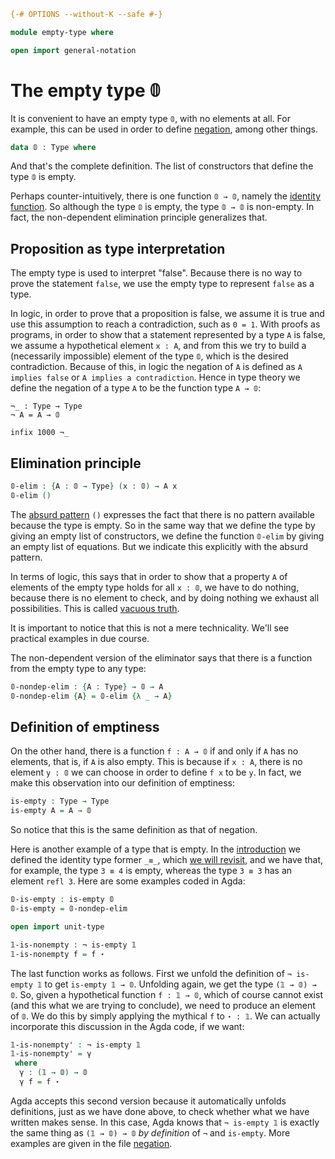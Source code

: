
```agda
{-# OPTIONS --without-K --safe #-}

module empty-type where

open import general-notation
```
# The empty type 𝟘

It is convenient to have an empty type `𝟘`, with no elements at all. For example, this can be used in order to define [negation](negation.lagda.md), among other things.

```agda
data 𝟘 : Type where
```
And that's the complete definition. The list of constructors that define the type `𝟘` is empty.

Perhaps counter-intuitively, there is one function `𝟘 → 𝟘`, namely the [identity function](products.lagda.md). So although the type `𝟘` is empty, the type `𝟘 → 𝟘` is non-empty. In fact, the non-dependent elimination principle generalizes that.

## Proposition as type interpretation

The empty type is used to interpret "false". Because there is no way to prove the statement `false`, we use the empty type to represent `false` as a type.

In logic, in order to prove that a proposition is false, we assume it is true and use this assumption to reach a contradiction, such as `0 = 1`. With proofs as programs, in order to show that a statement represented by a type `A` is false, we assume a hypothetical element `x : A`, and from this we try to build a (necessarily impossible) element of the type `𝟘`, which is the desired contradiction. Because of this, in logic the negation of `A` is defined as `A implies false` or `A implies a contradiction`. Hence in type theory we define the negation of a type `A` to be the function type `A → 𝟘`:
```
¬_ : Type → Type
¬ A = A → 𝟘

infix 1000 ¬_
```


## Elimination principle

```agda
𝟘-elim : {A : 𝟘 → Type} (x : 𝟘) → A x
𝟘-elim ()
```
The [absurd pattern](https://agda.readthedocs.io/en/latest/language/function-definitions.html#absurd-patterns) `()`
expresses the fact that there is no pattern available because the type is empty. So in the same way that we define the type by giving an empty list of constructors, we define the function `𝟘-elim` by giving an empty list of equations. But we indicate this explicitly with the absurd pattern.

In terms of logic, this says that in order to show that a property `A` of elements of the empty type holds for all `x : 𝟘`, we have to do nothing, because there is no element to check, and by doing nothing we exhaust all possibilities. This is called [vacuous truth](https://en.wikipedia.org/wiki/Vacuous_truth).

It is important to notice that this is not a mere technicality. We'll see practical examples in due course.

The non-dependent version of the eliminator says that there is a function from the empty type to any type:
```agda
𝟘-nondep-elim : {A : Type} → 𝟘 → A
𝟘-nondep-elim {A} = 𝟘-elim {λ _ → A}
```

## Definition of emptiness

On the other hand, there is a function `f : A → 𝟘` if and only if `A`
has no elements, that is, if `A` is also empty. This is because if
`x : A`, there is no element `y : 𝟘` we can choose
in order to define `f x` to be `y`. In fact, we make this observation into our
definition of emptiness:
```agda
is-empty : Type → Type
is-empty A = A → 𝟘
```
So notice that this is the same definition as that of negation.

Here is another example of a type that is empty. In the [introduction](introduction.lagda.md) we defined the identity type former `_≡_`, which [we will revisit](identity-type.lagda.md), and we have that, for example, the type `3 ≡ 4` is empty, whereas the type `3 ≡ 3` has an element `refl 3`. Here are some examples coded in Agda:
```agda
𝟘-is-empty : is-empty 𝟘
𝟘-is-empty = 𝟘-nondep-elim

open import unit-type

𝟙-is-nonempty : ¬ is-empty 𝟙
𝟙-is-nonempty f = f ⋆
```

The last function works as follows. First we unfold the definition of `¬ is-empty 𝟙` to get `is-empty 𝟙 → 𝟘`. Unfolding again, we get the type `(𝟙 → 𝟘) → 𝟘`. So, given a hypothetical function `f : 𝟙 → 𝟘`, which of course cannot exist (and this what we are trying to conclude), we need to produce an element of `𝟘`. We do this by simply applying the mythical `f` to `⋆ : 𝟙`. We can actually incorporate this discussion in the Agda code, if we want:
```agda
𝟙-is-nonempty' : ¬ is-empty 𝟙
𝟙-is-nonempty' = γ
 where
  γ : (𝟙 → 𝟘) → 𝟘
  γ f = f ⋆
```
Agda accepts this second version because it automatically unfolds definitions, just as we have done above, to check whether what we have written makes sense. In this case, Agda knows that `¬ is-empty 𝟙` is exactly the same thing as `(𝟙 → 𝟘) → 𝟘` *by definition* of `¬` and `is-empty`. More examples are given in the file [negation](negation.lagda.md).

